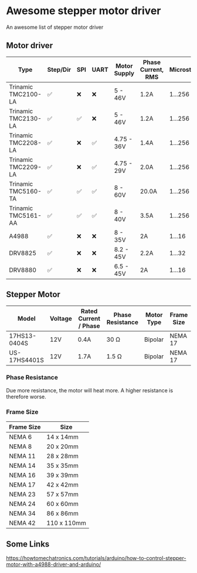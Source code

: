 # Awesome stepper motor driver
An awesome list of stepper motor driver

## Motor driver

| Type | Step/Dir | SPI | UART | Motor Supply | Phase Current, RMS | Microsteps
| ------------- | ------------- | ------------- | ------------- | ------------- | ------------- | -------------
| Trinamic TMC2100-LA | :white_check_mark: | :x: | :x: | 5 - 46V | 1.2A | 1...256
| Trinamic TMC2130-LA | :white_check_mark: | :white_check_mark: | :x: | 5 - 46V | 1.2A | 1...256
| Trinamic TMC2208-LA | :white_check_mark: | :x: | :white_check_mark: | 4.75 - 36V | 1.4A | 1...256
| Trinamic TMC2209-LA | :white_check_mark: | :x: | :white_check_mark:  | 4.75 - 29V | 2.0A | 1...256
| Trinamic TMC5160-TA | :white_check_mark: | :white_check_mark: | :white_check_mark: | 8 - 60V | 20.0A | 1...256
| Trinamic TMC5161-AA | :white_check_mark: | :white_check_mark: | :white_check_mark: | 8 - 40V | 3.5A | 1...256
| A4988 | :white_check_mark: | :x: | :x: | 8 - 35V | 2A | 1...16
| DRV8825 | :white_check_mark: | :x: | :x: | 8.2 - 45V | 2.2A | 1...32
| DRV8880 | :white_check_mark: | :x: | :x: | 6.5 - 45V | 2A | 1...16

## Stepper Motor

| Model | Voltage | Rated Current / Phase | Phase Resistance | Motor Type | Frame Size
| ------------- | ------------- | ------------- | ------------- | ------------- | -------------
| 17HS13-0404S | 12V | 0.4A | 30 Ω | Bipolar | NEMA 17
| US-17HS4401S | 12V | 1.7A | 1.5 Ω | Bipolar | NEMA 17

### Phase Resistance
Due more resistance, the motor will heat more. A higher resistance is therefore worse.

### Frame Size

| Frame Size | Size
| ------------- | -------------
| NEMA 6 | 14 x 14mm
| NEMA 8 | 20 x 20mm
| NEMA 11 | 28 x 28mm
| NEMA 14 | 35 x 35mm
| NEMA 16 | 39 x 39mm
| NEMA 17 | 42 x 42mm
| NEMA 23 | 57 x 57mm
| NEMA 24 | 60 x 60mm
| NEMA 34 | 86 x 86mm
| NEMA 42 | 110 x 110mm

## Some Links

https://howtomechatronics.com/tutorials/arduino/how-to-control-stepper-motor-with-a4988-driver-and-arduino/
